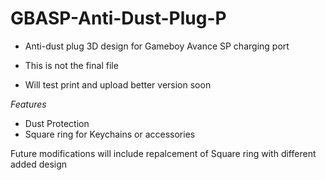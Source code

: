 # GBASP-Anti-Dust-Plug-P
- Anti-dust plug 3D design for Gameboy Avance SP charging port

- This is not the final file
- Will test print and upload better version soon

*Features*
- Dust Protection
- Square ring for Keychains or accessories

Future modifications will include repalcement of Square ring with different added design
